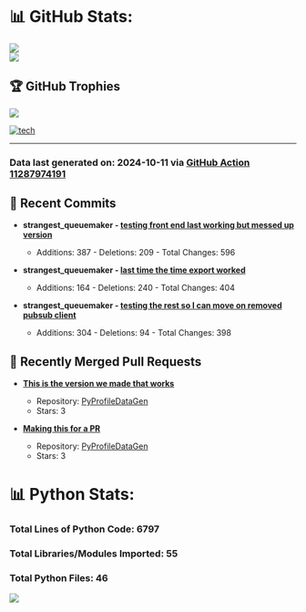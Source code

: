 # 📊 GitHub Stats:

![](https://github-readme-stats.vercel.app/api?username=codingwithstrangers&theme=radical&hide_border=false&include_all_commits=true&count_private=true)<br/>
![](https://github-readme-stats.vercel.app/api/top-langs/?username=codingwithstrangers&theme=radical&hide_border=false&include_all_commits=true&count_private=true&layout=compact)

## 🏆 GitHub Trophies

![](https://github-profile-trophy.vercel.app/?username=codingwithstrangers&theme=radical&no-frame=false&no-bg=true&margin-w=4)

[![tech](https://skillicons.dev/icons?i=godot,html,css,js,python,#mongo,#pytorch)](https://skillicons.dev)


---


### Data last generated on: 2024-10-11 via [GitHub Action 11287974191](https://github.com/sockheadrps/sockheadrps/actions/runs/11287974191)

## 🚀 Recent Commits

- **strangest_queuemaker - [testing front end last working but messed up version](https://github.com/codingwithstrangers/strangest_queuemaker/commit/9435ce9e6e30ae9deea6af94fa4c8e0e7801548d)**
  - Additions: 387 - Deletions: 209 - Total Changes: 596

- **strangest_queuemaker - [last time the time export worked](https://github.com/codingwithstrangers/strangest_queuemaker/commit/a29ab9152104c81cee0a3f5df1d7bdbedaa1d4ad)**
  - Additions: 164 - Deletions: 240 - Total Changes: 404

- **strangest_queuemaker - [testing the rest so I can move on removed pubsub client](https://github.com/codingwithstrangers/strangest_queuemaker/commit/582bea24e8a4902aa8ee7375810bf27722afcf86)**
  - Additions: 304 - Deletions: 94 - Total Changes: 398


## 🔀 Recently Merged Pull Requests

- **[This is the version we made that works](https://github.com/sockheadrps/PyProfileDataGen/pull/12)**
  - Repository: [PyProfileDataGen](https://github.com/sockheadrps/PyProfileDataGen)
  - Stars: 3

- **[Making this for a PR](https://github.com/sockheadrps/PyProfileDataGen/pull/10)**
  - Repository: [PyProfileDataGen](https://github.com/sockheadrps/PyProfileDataGen)
  - Stars: 3

# 📊 Python Stats:

### Total Lines of Python Code: 6797
### Total Libraries/Modules Imported: 55
### Total Python Files: 46
![](DataVisuals/data.gif)

